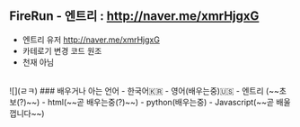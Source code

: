 ## FireRun - 엔트리 : http://naver.me/xmrHjgxG
- 엔트리 유저 http://naver.me/xmrHjgxG
- 카테로기 변경 코드 원조
- 천재 아님
<br>
![](ㄹㅋ)
### 배우거나 아는 언어
- 한국어🇰🇷
- 영어(배우는중)🇺🇸
- 엔트리 (~~초보(?)~~)
- html(~~곧 배우는중(?)~~)
- python(배우는중)
- Javascript(~~곧 배울껍니다~~)
